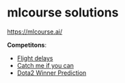 # mlcourse solutions

https://mlcourse.ai/

**Competitons**:
- [Flight delays](https://www.kaggle.com/c/flight-delays-fall-2018)
- [Catch me if you can](https://www.kaggle.com/c/catch-me-if-you-can-intruder-detection-through-webpage-session-tracking2)
- [Dota2 Winner Prediction](https://www.kaggle.com/c/mlcourse-dota2-win-prediction)
